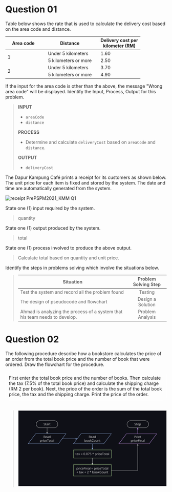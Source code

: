 # **Question 01**

Table below shows the rate that is used to calculate the delivery cost based on the area code and distance.

<table>
    <thead>
        <th style="text-align: center">&emsp;Area code&emsp;</th>
        <th style="text-align: center">Distance</th>
        <th style="text-align: center">Delivery cost per<br>kilometer (RM)</th>
    </thead>
    <tbody>
        <tr>
            <td rowspan = 2>1</td>
            <td>&emsp;Under 5 kilometers&emsp;</td>
            <td>1.60</td>
        </tr>
        <tr>
            <td>&emsp;5 kilometers or more&emsp;</td>
            <td>2.50</td>
        </tr>
        <tr>
            <td rowspan = 2>2</td>
            <td>&emsp;Under 5 kilometers&emsp;</td>
            <td>3.70</td>
        </tr>
        <tr>
            <td>&emsp;5 kilometers or more&emsp;</td>
            <td>4.90</td>
        </tr>
    </tbody>
</table>

If the input for the area code is other than the above, the message "Wrong area code" will be displayed. Identify the Input, Process, Output for this problem.

> **INPUT**
> 
> * `areaCode`
> * `distance`
> 
> **PROCESS**
> 
> * Determine and calculate `deliveryCost` based on `areaCode` and `distance`.
> 
> **OUTPUT**
> 
> * `deliveryCost`

The Dapur Kampung Café prints a receipt for its customers as shown below. The unit price for each item is fixed and stored by the system. The date and time are automatically generated from the system.

![receipt PrePSPM2021_KMM Q1](https://media.discordapp.net/attachments/975199225036034088/975199236348067850/unknown.png)

State one (1) input required by the system.

> quantity

State one (1) output produced by the system.

> total

State one (1) process involved to produce the above output.

> Calculate total based on quantity and unit price.

Identify the steps in problems solving which involve the situations below.

> | Situation | Problem Solving Step |
> | --- | :---: |
> | Test the system and record all the problem found | Testing |
> | The design of pseudocode and flowchart | Design a Solution |
> | Ahmad is analyzing the process of a system that his team needs to develop. | Problem Analysis |

# **Question 02**

The following procedure describe how a bookstore calculates the price of an order from the total book price and the number of book that were ordered. Draw the flowchart for the procedure.

<div style = "border: 1px solid white; padding: 10px; border-radius: 10px">
    First enter the total book price and the number of books. Then calculate the tax (7.5% of the total book price) and calculate the shipping charge (RM 2 per book). Next, the price of the order is the sum of the total book price, the tax and the shipping charge. Print the price of the order.
</div>
<br>

> ![2021kmm - Q2](https://github.com/LimJY03/JavaMatriculation/blob/main/Past%20Year%20Theory%20Questions/Resources/Images/2021kmm%20-%20Q2.png?raw=true)

